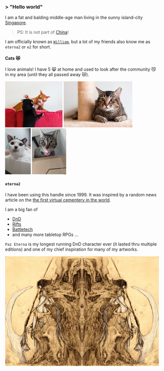 ### > "Hello world"

I am a fat and balding middle-age man living in the sunny island-city
[Singapore](https://en.wikipedia.org/wiki/Singapore).

> PS: It is not part of [China](https://en.wikipedia.org/wiki/China)!

I am officially known as [`William`](https://www.babynames.com/name/william),
but a lot of my friends also know me as `eterna2` or `e2` for short.

#### Cats :heart_eyes_cat:

I love animals! I have 5 :smile_cat: at home and used to look after the
community :smirk_cat: in my area (until they all passed away :crying_cat_face:).

![Kopi & Horlicks](https://github.com/eterna2/eterna2/raw/master/assets/kopi_horlicks.jpg) ![Zaizi](https://github.com/eterna2/eterna2/raw/master/assets/zaizi.jpg) ![Pernzi](https://github.com/eterna2/eterna2/raw/master/assets/pernzi.jpg) ![Fatfat](https://github.com/eterna2/eterna2/raw/master/assets/fatfat2.jpg)

#### `eterna2`

I have been using this handle since 1999. It was inspired by a random news
article on the [the first virtual cementery in the world](https://pazeterna.com/).

I am a big fan of
- [DnD](https://dnd.wizards.com/dungeons-and-dragons/what-is-dd)
- [Rifts](http://palladium-store.com/1001/category/Rifts-RPG.html)
- [Battletech](https://www.catalystgamelabs.com/battletech/)
- and many more tabletop RPGs ...

`Paz Eterna` is my longest running DnD character ever (it lasted thru multiple
editions) and one of my chief inspiration for many of my artworks.

![Paz Eterna the necromancer](https://github.com/eterna2/eterna2/raw/master/assets/061227_eterna_pencil2.jpg)